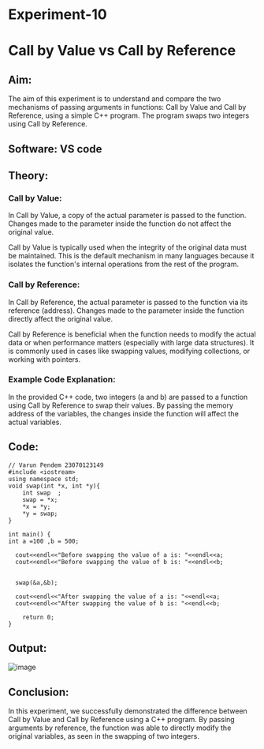 # Experiment-10

# Call by Value vs Call by Reference 

## Aim:
The aim of this experiment is to understand and compare the two mechanisms of passing arguments in functions: Call by Value and Call by Reference, using a simple C++ program. The program swaps two integers using Call by Reference.

## Software: VS code

## Theory:

### Call by Value:
In Call by Value, a copy of the actual parameter is passed to the function.
Changes made to the parameter inside the function do not affect the original value.

Call by Value is typically used when the integrity of the original data must be maintained. This is the default mechanism in many languages because it isolates the function's internal operations from the rest of the program.

### Call by Reference:
In Call by Reference, the actual parameter is passed to the function via its reference (address).
Changes made to the parameter inside the function directly affect the original value.

Call by Reference is beneficial when the function needs to modify the actual data or when performance matters (especially with large data structures). It is commonly used in cases like swapping values, modifying collections, or working with pointers.

### Example Code Explanation:
In the provided C++ code, two integers (a and b) are passed to a function using Call by Reference to swap their values. By passing the memory address of the variables, the changes inside the function will affect the actual variables.

## Code: 

```
// Varun Pendem 23070123149
#include <iostream>
using namespace std;
void swap(int *x, int *y){
    int swap  ;
    swap = *x;
    *x = *y;
    *y = swap;
}

int main() {
int a =100 ,b = 500;

  cout<<endl<<"Before swapping the value of a is: "<<endl<<a;
  cout<<endl<<"Before swapping the value of b is: "<<endl<<b;


  swap(&a,&b);

  cout<<endl<<"After swapping the value of a is: "<<endl<<a;
  cout<<endl<<"After swapping the value of b is: "<<endl<<b;

    return 0;
}
```

## Output: 

![image](https://github.com/user-attachments/assets/05c82690-f716-4dff-8255-8d2cf4ebfb03)

## Conclusion:

In this experiment, we successfully demonstrated the difference between Call by Value and Call by Reference using a C++ program. By passing arguments by reference, the function was able to directly modify the original variables, as seen in the swapping of two integers. 

